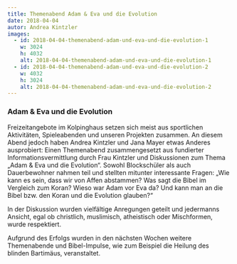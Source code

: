 ```yaml
---
title: Themenabend Adam & Eva und die Evolution
date: 2018-04-04
autor: Andrea Kintzler
images:
  - id: 2018-04-04-themenabend-adam-und-eva-und-die-evolution-1
    w: 3024
    h: 4032
    alt: 2018-04-04-themenabend-adam-und-eva-und-die-evolution-1
  - id: 2018-04-04-themenabend-adam-und-eva-und-die-evolution-2
    w: 4032
    h: 3024
    alt: 2018-04-04-themenabend-adam-und-eva-und-die-evolution-2
---
```


<!--mehr-->

### Adam & Eva und die Evolution

Freizeitangebote im Kolpinghaus setzen sich meist aus sportlichen Aktivitäten, Spieleabenden und unseren Projekten zusammen.
An diesem Abend jedoch haben Andrea Kintzler und Jana Mayer etwas Anderes ausprobiert:
Einen Themenabend zusammengesetzt aus fundierter Informationsvermittlung durch Frau Kintzler und Diskussionen zum Thema „Adam & Eva und die Evolution“.
Sowohl Blockschüler als auch Dauerbewohner nahmen teil und stellten mitunter interessante Fragen: „Wie kann es sein, dass wir von Affen abstammen? Was sagt die Bibel im Vergleich zum Koran? Wieso war Adam vor Eva da? Und kann man an die Bibel bzw. den Koran und die Evolution glauben?“

In der Diskussion wurden vielfältige Anregungen geteilt und jedermanns Ansicht, egal ob christlich, muslimisch, atheistisch oder Mischformen, wurde respektiert.

Aufgrund des Erfolgs wurden in den nächsten Wochen weitere Themenabende und Bibel-Impulse, wie zum Beispiel die Heilung des blinden Bartimäus, veranstaltet.

